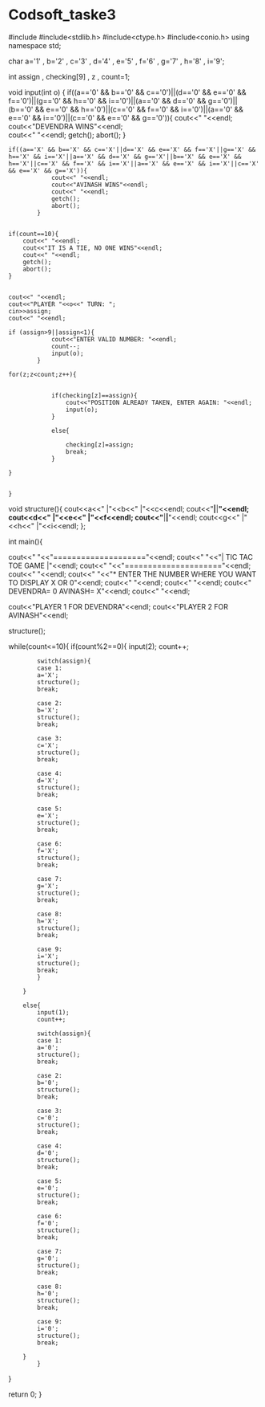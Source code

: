 # Codsoft_taske3


#include<iostream>
#include<stdlib.h>
#include<ctype.h>
#include<conio.h>
using namespace std;

char a='1' , b='2' , c='3' , d='4' , e='5' , f='6' , g='7' , h='8' , i='9'; 

int assign , checking[9] , z , count=1;


void input(int o)
{
    if((a=='0' && b=='0' && c=='0')||(d=='0' && e=='0' && f=='0')||(g=='0' && h=='0' && i=='0')||(a=='0' && d=='0' && g=='0')||(b=='0' && e=='0' && h=='0')||(c=='0' && f=='0' && i=='0')||(a=='0' && e=='0' && i=='0')||(c=='0' && e=='0' && g=='0')){
                cout<<" "<<endl;
                cout<<"DEVENDRA WINS"<<endl;  
                cout<<" "<<endl;
                getch();
                abort();
}


    if((a=='X' && b=='X' && c=='X'||d=='X' && e=='X' && f=='X'||g=='X' && h=='X' && i=='X'||a=='X' && d=='X' && g=='X'||b=='X' && e=='X' && h=='X'||c=='X' && f=='X' && i=='X'||a=='X' && e=='X' && i=='X'||c=='X' && e=='X' && g=='X')){
                cout<<" "<<endl;
                cout<<"AVINASH WINS"<<endl;
                cout<<" "<<endl;
                getch();
                abort();
            }


    if(count==10){
        cout<<" "<<endl;
        cout<<"IT IS A TIE, NO ONE WINS"<<endl;
        cout<<" "<<endl;
        getch();
        abort();
    }


    cout<<" "<<endl;
    cout<<"PLAYER "<<o<<" TURN: ";
    cin>>assign;
    cout<<" "<<endl;

    if (assign>9||assign<1){
                cout<<"ENTER VALID NUMBER: "<<endl;
                count--;
                input(o);
            }

    for(z;z<count;z++){


                if(checking[z]==assign){
                    cout<<"POSITION ALREADY TAKEN, ENTER AGAIN: "<<endl;
                    input(o);
                }

                else{

                    checking[z]=assign;
                    break;
                }

    }


    }



void structure(){
        cout<<a<<" |"<<b<<" |"<<c<<endl;
        cout<<"__|__|__"<<endl;
        cout<<d<<" |"<<e<<" |"<<f<<endl;
        cout<<"__|__|__"<<endl;
        cout<<g<<" |"<<h<<" |"<<i<<endl;
        };

int main(){

cout<<"            "<<"===================="<<endl;
cout<<"            "<<"| TIC TAC TOE GAME |"<<endl;
cout<<"            "<<"====================="<<endl;
cout<<"                                             "<<endl;
cout<<" "<<"* ENTER THE NUMBER WHERE YOU WANT TO DISPLAY X OR 0"<<endl;
cout<<"                                             "<<endl;
cout<<"                                             "<<endl;
cout<<"                DEVENDRA= 0              AVINASH= X"<<endl;
cout<<"                                             "<<endl;

cout<<"PLAYER 1 FOR DEVENDRA"<<endl;
cout<<"PLAYER 2 FOR AVINASH"<<endl;


structure();


while(count<=10){
        if(count%2==0){
            input(2);
            count++;

            switch(assign){
            case 1:
            a='X';
            structure();
            break;

            case 2:
            b='X';
            structure();
            break;

            case 3:
            c='X';
            structure();
            break;

            case 4:
            d='X';
            structure();
            break;

            case 5:
            e='X';
            structure();
            break;

            case 6:
            f='X';
            structure();
            break;

            case 7:
            g='X';
            structure();
            break;

            case 8:
            h='X';
            structure(); 
            break;

            case 9:
            i='X';
            structure();
            break;
            }

        }

        else{
            input(1);
            count++;

            switch(assign){
            case 1:
            a='0';
            structure();
            break;

            case 2:
            b='0';
            structure();
            break;

            case 3:
            c='0';
            structure();
            break;

            case 4:
            d='0';
            structure();
            break;

            case 5:
            e='0';
            structure();
            break;

            case 6:
            f='0';
            structure();
            break;

            case 7:
            g='0';
            structure();
            break;

            case 8:
            h='0';
            structure();
            break;

            case 9:
            i='0';
            structure();
            break;

        }
            }

}



return 0;
}
